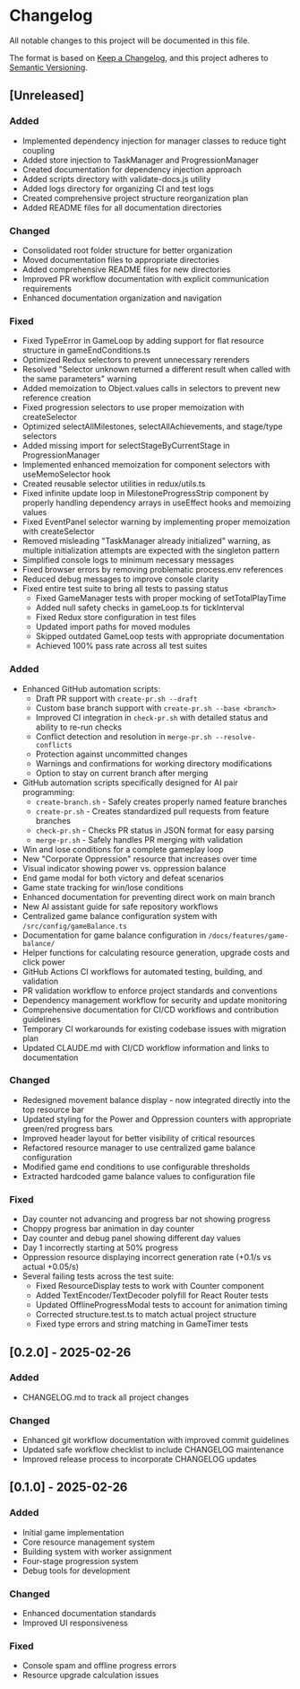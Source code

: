 # Changelog

All notable changes to this project will be documented in this file.

The format is based on [Keep a Changelog](https://keepachangelog.com/en/1.0.0/),
and this project adheres to [Semantic Versioning](https://semver.org/spec/v2.0.0.html).

## [Unreleased]

### Added
- Implemented dependency injection for manager classes to reduce tight coupling
- Added store injection to TaskManager and ProgressionManager
- Created documentation for dependency injection approach
- Added scripts directory with validate-docs.js utility
- Added logs directory for organizing CI and test logs
- Created comprehensive project structure reorganization plan
- Added README files for all documentation directories

### Changed
- Consolidated root folder structure for better organization
- Moved documentation files to appropriate directories
- Added comprehensive README files for new directories
- Improved PR workflow documentation with explicit communication requirements
- Enhanced documentation organization and navigation

### Fixed
- Fixed TypeError in GameLoop by adding support for flat resource structure in gameEndConditions.ts
- Optimized Redux selectors to prevent unnecessary rerenders
- Resolved "Selector unknown returned a different result when called with the same parameters" warning
- Added memoization to Object.values calls in selectors to prevent new reference creation
- Fixed progression selectors to use proper memoization with createSelector
- Optimized selectAllMilestones, selectAllAchievements, and stage/type selectors
- Added missing import for selectStageByCurrentStage in ProgressionManager
- Implemented enhanced memoization for component selectors with useMemoSelector hook
- Created reusable selector utilities in redux/utils.ts
- Fixed infinite update loop in MilestoneProgressStrip component by properly handling dependency arrays in useEffect hooks and memoizing values
- Fixed EventPanel selector warning by implementing proper memoization with createSelector
- Removed misleading "TaskManager already initialized" warning, as multiple initialization attempts are expected with the singleton pattern
- Simplified console logs to minimum necessary messages
- Fixed browser errors by removing problematic process.env references
- Reduced debug messages to improve console clarity
- Fixed entire test suite to bring all tests to passing status
  - Fixed GameManager tests with proper mocking of setTotalPlayTime
  - Added null safety checks in gameLoop.ts for tickInterval
  - Fixed Redux store configuration in test files
  - Updated import paths for moved modules
  - Skipped outdated GameLoop tests with appropriate documentation
  - Achieved 100% pass rate across all test suites

### Added
- Enhanced GitHub automation scripts:
  - Draft PR support with `create-pr.sh --draft`
  - Custom base branch support with `create-pr.sh --base <branch>`
  - Improved CI integration in `check-pr.sh` with detailed status and ability to re-run checks
  - Conflict detection and resolution in `merge-pr.sh --resolve-conflicts`
  - Protection against uncommitted changes
  - Warnings and confirmations for working directory modifications
  - Option to stay on current branch after merging
- GitHub automation scripts specifically designed for AI pair programming:
  - `create-branch.sh` - Safely creates properly named feature branches
  - `create-pr.sh` - Creates standardized pull requests from feature branches
  - `check-pr.sh` - Checks PR status in JSON format for easy parsing
  - `merge-pr.sh` - Safely handles PR merging with validation
- Win and lose conditions for a complete gameplay loop
- New "Corporate Oppression" resource that increases over time
- Visual indicator showing power vs. oppression balance
- End game modal for both victory and defeat scenarios
- Game state tracking for win/lose conditions
- Enhanced documentation for preventing direct work on main branch
- New AI assistant guide for safe repository workflows
- Centralized game balance configuration system with `/src/config/gameBalance.ts`
- Documentation for game balance configuration in `/docs/features/game-balance/`
- Helper functions for calculating resource generation, upgrade costs and click power
- GitHub Actions CI workflows for automated testing, building, and validation
- PR validation workflow to enforce project standards and conventions
- Dependency management workflow for security and update monitoring
- Comprehensive documentation for CI/CD workflows and contribution guidelines
- Temporary CI workarounds for existing codebase issues with migration plan
- Updated CLAUDE.md with CI/CD workflow information and links to documentation

### Changed
- Redesigned movement balance display - now integrated directly into the top resource bar
- Updated styling for the Power and Oppression counters with appropriate green/red progress bars
- Improved header layout for better visibility of critical resources
- Refactored resource manager to use centralized game balance configuration
- Modified game end conditions to use configurable thresholds
- Extracted hardcoded game balance values to configuration file

### Fixed
- Day counter not advancing and progress bar not showing progress
- Choppy progress bar animation in day counter
- Day counter and debug panel showing different day values
- Day 1 incorrectly starting at 50% progress
- Oppression resource displaying incorrect generation rate (+0.1/s vs actual +0.05/s)
- Several failing tests across the test suite:
  - Fixed ResourceDisplay tests to work with Counter component
  - Added TextEncoder/TextDecoder polyfill for React Router tests
  - Updated OfflineProgressModal tests to account for animation timing
  - Corrected structure.test.ts to match actual project structure
  - Fixed type errors and string matching in GameTimer tests

## [0.2.0] - 2025-02-26

### Added
- CHANGELOG.md to track all project changes

### Changed
- Enhanced git workflow documentation with improved commit guidelines
- Updated safe workflow checklist to include CHANGELOG maintenance
- Improved release process to incorporate CHANGELOG updates

## [0.1.0] - 2025-02-26

### Added
- Initial game implementation
- Core resource management system
- Building system with worker assignment
- Four-stage progression system
- Debug tools for development

### Changed
- Enhanced documentation standards
- Improved UI responsiveness

### Fixed
- Console spam and offline progress errors
- Resource upgrade calculation issues